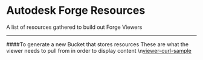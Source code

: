Autodesk Forge Resources
========================
A list of resources gathered to build out Forge Viewers
____
####To generate a new Bucket that stores resources
These are what the viewer needs to pull from in order to display content
\n[viewer-curl-sample](https://github.com/Autodesk-Forge/viewer-curl-sample)
